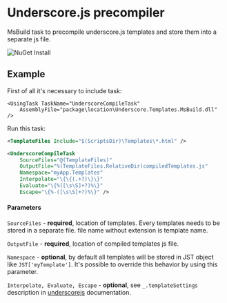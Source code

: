 Underscore.js precompiler
===============================================

MsBuild task to precompile underscore.js templates and store them into a separate js file.

![NuGet Install](https://raw.github.com/vadimi/underscore-templates-msbuild/master/nugetinstall.png)

## Example
First of all it's necessary to include task:

```
<UsingTask TaskName="UnderscoreCompileTask"
    AssemblyFile="package\location\Underscore.Templates.MsBuild.dll" />
```

Run this task:

```xml
<TemplateFiles Include="$(ScriptsDir)\Templates\*.html" />

<UnderscoreCompileTask
    SourceFiles="@(TemplateFiles)"
    OutputFile="%(TemplateFiles.RelativeDir)compiledTemplates.js"
    Namespace="myApp.Templates"
    Interpolate="\{\{(.+?)\}\}"
    Evaluate="\{%([\s\S]+?)%\}"
    Escape="\{%-([\s\S]+?)%\}" />
```

#### Parameters
```SourceFiles``` - **required**, location of templates. Every templates needs to be stored in a separate file. file name without extension is template name.

```OutputFile``` - **required**, location of compiled templates js file.

```Namespace``` - **optional**, by default all templates will be stored in JST object like ```JST['myTemplate']```. It's possible to override this behavior by using this parameter.

```Interpolate, Evaluate, Escape``` - **optional**, see ```_.templateSettings``` description in [underscorejs](http://underscorejs.org/#template) documentation.